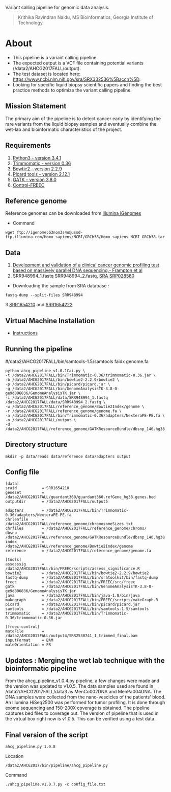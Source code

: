 Variant calling pipeline for genomic data analysis.
> Krithika Ravindran Naidu, MS Bioinformatics, Georgia Institute of Technology.

# About
* This pipeline is a variant calling pipeline. 
* The expected output is a VCF file containing potential variants (/data2/AHCG2017FALL/output). 
* The test dataset is located here: https://www.ncbi.nlm.nih.gov/sra/SRX332536%5Baccn%5D.
* Looking for specific liquid biopsy scientific papers and finding the best practice methods to optimize the variant calling pipeline.

## Mission Statement

The primary aim of the pipeline is to detect cancer early by identifying the rare variants from the liquid biopsy samples and eventually combine the wet-lab and bioinformatic characteristics of the project.

## Requirements

1. [Python3 - version 3.4.1](https://www.python.org/download/releases/3.4.1/)
2. [Trimmomatic - version 0.36](http://www.usadellab.org/cms/uploads/supplementary/Trimmomatic/Trimmomatic-0.36.zip)
3. [Bowtie2 - version 2.2.9](https://sourceforge.net/projects/bowtie-bio/files/bowtie2/2.2.9/)
4. [Picard tools - version 2.12.1](https://github.com/broadinstitute/picard/releases/tag/2.12.1/picard.jar)
5. [GATK - version 3.8.0](https://software.broadinstitute.org/gatk/download/)
6. [Control-FREEC](http://boevalab.com/FREEC/tutorial.html)

## Reference genome

Reference genomes can be downloaded from [Illumina iGenomes](http://support.illumina.com/sequencing/sequencing_software/igenome.html)

* Command
```
wget ftp://igenome:G3nom3s4u@ussd-ftp.illumina.com/Homo_sapiens/NCBI/GRCh38/Homo_sapiens_NCBI_GRCh38.tar.gz
```

## Data

1. [Development and validation of a clinical cancer genomic profiling test based on massively parallel DNA sequencing.- Frampton et al](https://www.ncbi.nlm.nih.gov/pubmed/24142049)
2. SRR948994_1.fastq  SRR948994_2.fastq, [SRA SRP028580](https://www.ncbi.nlm.nih.gov/sra/SRX332536[accn])

* Downloading the sample from SRA database :

```
fastq-dump --split-files SRR948994
```
 3.[SRR1654210](https://www.ncbi.nlm.nih.gov/sra/?term=SRR1654210) and [SRR1654222](https://www.ncbi.nlm.nih.gov/sra/SRR1654222/)

## Virtual Machine Installation

* [Instructions](https://github.com/krithr/ahcg2017_starterpipeline/blob/master/VM%20Installation)

## Running the pipeline

#/data2/AHCG2017FALL/bin/samtools-1.5/samtools faidx genome.fa
```
python ahcg_pipeline_v1.0.1Cai.py \
-t /data2/AHCG2017FALL/bin/Trimmomatic-0.36/trimmomatic-0.36.jar \
-b /data2/AHCG2017FALL/bin/bowtie2-2.2.9/bowtie2 \
-p /data2/AHCG2017FALL/bin/picard/picard.jar \
-g /data2/AHCG2017FALL/bin/GenomeAnalysisTK-3.8-0-ge9d806836/GenomeAnalysisTK.jar \
-i /data2/AHCG2017FALL/data/SRR948994_1.fastq /data2/AHCG2017FALL/data/SRR948994_2.fastq \
-w /data2/AHCG2017FALL/reference_genome/Bowtie2Index/genome \
-r /data2/AHCG2017FALL/reference_genome/genome.fa \
-a /data2/AHCG2017FALL/bin/Trimmomatic-0.36/adapters/NexteraPE-PE.fa \
-o /data2/AHCG2017FALL/output \
-d /data2/AHCG2017FALL/reference_genome/GATKResourceBundle/dbsnp_146.hg38.vcf.gz
```

## Directory structure
```
mkdir -p data/reads data/reference data/adapters output
```
## Config file
```
[data]
sraid           = SRR1654210
geneset         = /data2/AHCG2017FALL/guardant360/guardant360.refGene_hg38.genes.bed
outputdir       = /data2/AHCG2017FALL/output5

adapters        = /data2/AHCG2017FALL/bin/Trimmomatic-0.36/adapters/NexteraPE-PE.fa
chrlenfile      = /data2/AHCG2017FALL/reference_genome/chromosomeSizes.txt
chrfiles        = /data2/AHCG2017FALL/reference_genome/chroms/
dbsnp           = /data2/AHCG2017FALL/reference_genome/GATKResourceBundle/dbsnp_146.hg38.vcf.gz
index           = /data2/AHCG2017FALL/reference_genome/Bowtie2Index/genome
reference       = /data2/AHCG2017FALL/reference_genome/genome.fa

[tools]
assesssig       = /data2/AHCG2017FALL/bin/FREEC/scripts/assess_significance.R
bowtie2         = /data2/AHCG2017FALL/bin/bowtie2-2.2.9/bowtie2
fastq-dump      = /data2/AHCG2017FALL/bin/sratoolkit/bin/fastq-dump
freec           = /data2/AHCG2017FALL/bin/FREEC/src/freec
gatk            = /data2/AHCG2017FALL/bin/GenomeAnalysisTK-3.8-0-ge9d806836/GenomeAnalysisTK.jar
java            = /data2/AHCG2017FALL/bin/java-1.8/bin/java
makegraph       = /data2/AHCG2017FALL/bin/FREEC/scripts/makeGraph.R
picard          = /data2/AHCG2017FALL/bin/picard/picard.jar
samtools        = /data2/AHCG2017FALL/bin/samtools-1.5/samtools
trimmomatic     = /data2/AHCG2017FALL/bin/Trimmomatic-0.36/trimmomatic-0.36.jar

[freec-control]
mateFile        = /data2/AHCG2017FALL/output4/SRR2530741_1_trimmed_final.bam
inputFormat     = BAM
mateOrientation = FR
```

## Updates : Merging the wet lab technique with the bioinformatic pipeline

From the ahcg_pipeline_v1.0.4.py pipeline, a few changes were made and the version was updated to v1.0.5. The data samples used are found in /data2/AHCG2017FALL/data3 as MenCo002DNA and MenPa004DNA. The DNA samples were collected from the nano-vescicles of the patients' blood. An Illumina HiSeq2500 was performed for tumor profiling. It is done through exome sequencing and 150-200X coverage is obtained. The pipeline captures bed files to coverage out. The version of pipeline that is used in the virtual box right now is v1.0.5. This can be verified using a test data. 

## Final version of the script

```
ahcg_pipeline.py 1.0.8
```
Location
```
/data2/AHCG2017/bin/pipeline/ahcg_pipeline.py
```
Command
```
./ahcg_pipeline.v1.0.7.py -c config_file.txt
```
